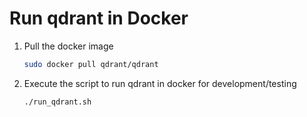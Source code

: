 # Run qdrant in Docker

1. Pull the docker image
   ```bash
   sudo docker pull qdrant/qdrant
   ```
2. Execute the script to run qdrant in docker for development/testing
   ```bash
   ./run_qdrant.sh
   ```
 
